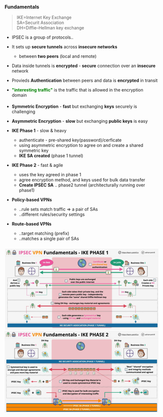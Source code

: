 ### Fundamentals
>IKE=Internet Key Exchange  
>SA=Securit Association  
>DH=Diffie–Hellman key exchange

- IPSEC is a group of protocols..
- It sets up **secure tunnels** across **insecure networks**
    - between **two peers** (local and remote)
- Data inside tunnels is **encrypted** - **secure** connection over an **insecure** network

- Provieds **Authentication** between peers and data is **encrypted** in transit
- <span style="color:green;font-weight:bold">"interesting traffic"</span> is the traffic that is allowed in the encryption domain




####
- **Symmetric Encryption** - **fast** but exchanging **keys** securely is challenging
- **Asymmetric Encryption** - **slow** but exchanging **public keys** is easy

- **IKE Phase 1** - slow & heavy
    - authenticate - pre-shared key(password)/cerficate
    - using asymmetric encryption to agree on and create a shared symmetric key
    - **IKE SA created** (phase 1 tunnel)
- **IKE Phase 2** - fast & agile
    - uses the key agreed in phase 1
    - agree encryption method, and keys used for bulk data transfer
    - **Create IPSEC SA** .. phase2 tunnel (architecturally running over phase1)
- **Policy-based VPNs**
    - ..rule sets match traffic => a pair of SAs
    - ..different rules/security settings
- **Route-based VPNs**
    - ..target matching (prefix)
    - ..matches a single pair of SAs

###
![ipsec-ike-phase1](ipsec-ike-phase1.png)
![ipsec-ike-phase2](ipsec-ike-phase2.png)